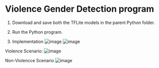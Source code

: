 # Violence Gender Detection program
1. Download and save both the TFLite models in the parent Python folder.
2. Run the Python program.

3. Implementation
![image](https://github.com/user-attachments/assets/f80881a9-2b6a-4e36-8c3c-26e7a426cd12)
![image](https://github.com/user-attachments/assets/aa298dee-6be9-4259-9e0f-3b759e4d66d7)

Violence Scenario:
![image](https://github.com/user-attachments/assets/ba53614a-998b-401a-90a1-fbc0a4c84db2)

Non-Violencce Scenario
![image](https://github.com/user-attachments/assets/886bfc9f-f45b-4de6-aae3-2d7566444c1c)
